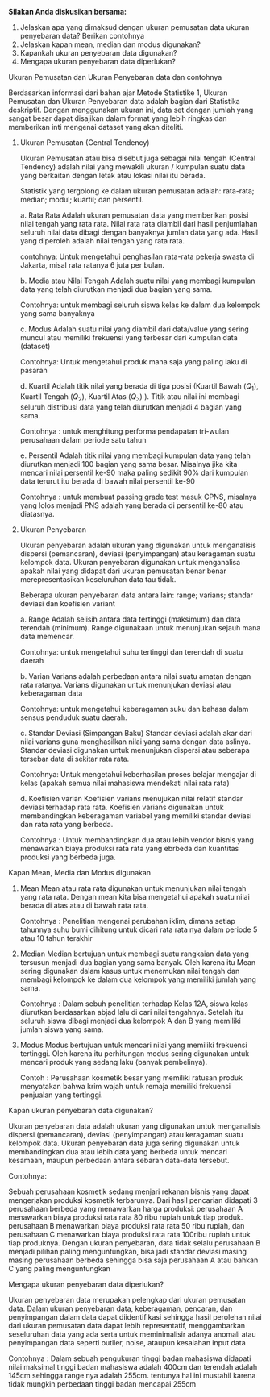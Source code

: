 
**Silakan Anda diskusikan bersama:**

1. Jelaskan apa yang dimaksud dengan ukuran pemusatan data ukuran penyebaran data? Berikan contohnya
2. Jelaskan kapan mean, median dan modus digunakan?
3. Kapankah ukuran penyebaran data digunakan? 
4. Mengapa ukuran penyebaran data diperlukan?


Ukuran Pemusatan dan Ukuran Penyebaran data dan contohnya

Berdasarkan informasi dari bahan ajar Metode Statistike 1, Ukuran Pemusatan dan Ukuran Penyebaran data adalah bagian dari Statistika deskriptif. Dengan menggunakan ukuran ini, data set dengan jumlah yang sangat besar dapat disajikan dalam format yang lebih ringkas dan memberikan inti mengenai dataset yang akan diteliti.

1. Ukuran Pemusatan (Central Tendency)
   
   Ukuran Pemusatan atau bisa disebut juga sebagai nilai tengah (Central Tendency) adalah nilai yang mewakili ukuran / kumpulan suatu data yang berkaitan dengan letak atau lokasi nilai itu berada. 
   
   Statistik yang tergolong ke dalam ukuran pemusatan adalah: rata-rata; median; modul; kuartil; dan persentil.
   
   a. Rata Rata
   Adalah ukuran pemusatan data yang memberikan posisi nilai tengah yang rata rata. Nilai rata rata diambil dari hasil penjumlahan seluruh nilai data dibagi dengan banyaknya jumlah data yang ada. Hasil yang diperoleh adalah nilai tengah yang rata rata.
   
   contohnya: Untuk mengetahui penghasilan rata-rata pekerja swasta di Jakarta, misal rata ratanya 6 juta per bulan.
   
   b. Media atau Nilai Tengah 
   Adalah suatu nilai yang membagi kumpulan data yang telah diurutkan menjadi dua bagian yang sama. 
   
   Contohnya: untuk membagi seluruh siswa kelas ke dalam dua kelompok yang sama banyaknya
   
   c. Modus
   Adalah suatu nilai yang diambil dari data/value yang sering muncul atau memiliki frekuensi yang terbesar dari kumpulan data (dataset)
   
   Contohnya: Untuk mengetahui produk mana saja yang paling laku di pasaran
   
   d. Kuartil
   Adalah titik nilai yang berada di tiga posisi (Kuartil Bawah ($Q_1$), Kuartil Tengah ($Q_2$), Kuartil Atas ($Q_3$) ). Titik atau nilai ini membagi seluruh distribusi data yang telah diurutkan menjadi 4 bagian yang sama.
   
   Contohnya : untuk menghitung performa pendapatan tri-wulan perusahaan dalam periode satu tahun
   
   e. Persentil
   Adalah titik nilai yang membagi kumpulan data yang telah diurutkan menjadi 100 bagian yang sama besar. Misalnya jika kita mencari nilai persentil ke-90 maka paling sedikit 90% dari kumpulan data terurut itu berada di bawah nilai persentil ke-90
   
   Contohnya : untuk membuat passing grade test masuk CPNS, misalnya yang lolos menjadi PNS adalah yang berada di persentil ke-80 atau diatasnya.

2. Ukuran Penyebaran
   
   Ukuran penyebaran adalah ukuran yang digunakan untuk menganalisis dispersi (pemancaran), deviasi (penyimpangan) atau keragaman suatu kelompok data. Ukuran penyebaran digunakan untuk menganalisa apakah nilai yang didapat dari ukuran pemusatan benar benar merepresentasikan keseluruhan data tau tidak.
   
   Beberapa ukuran penyebaran data antara lain: range; varians; standar deviasi dan koefisien variant
   
   a. Range 
   Adalah selisih antara data tertinggi (maksimum) dan data terendah (minimum). Range digunakaan untuk menunjukan sejauh mana data memencar.
   
   Contohnya: untuk mengetahui suhu tertinggi dan terendah di suatu daerah
   
   b. Varian
   Varians adalah perbedaan antara nilai suatu amatan dengan rata ratanya. Varians digunakan untuk menunjukan deviasi atau keberagaman data
   
   Contohnya: untuk mengetahui keberagaman suku dan bahasa dalam sensus penduduk suatu daerah.
   
   c. Standar Deviasi (Simpangan Baku)
   Standar deviasi adalah akar dari nilai varians guna menghasilkan nilai yang sama dengan data aslinya. Standar deviasi digunakan untuk menunjukan dispersi atau seberapa tersebar data di sekitar rata rata.
   
   Contohnya: Untuk mengetahui keberhasilan proses belajar mengajar di kelas (apakah semua nilai mahasiswa mendekati nilai rata rata)
   
   d. Koefisien varian
   Koefisien varians menujukan nilai relatif standar deviasi terhadap rata rata. Koefisien varians digunakan untuk membandingkan keberagaman variabel yang memiliki standar deviasi dan rata rata yang berbeda.
   
   Contohnya : Untuk membandingkan dua atau lebih vendor bisnis yang menawarkan biaya produksi rata rata yang ebrbeda dan kuantitas produksi yang berbeda juga.
   

Kapan Mean, Media dan Modus digunakan

1. Mean
   Mean atau rata rata digunakan untuk menunjukan nilai tengah yang rata rata.  Dengan mean kita bisa mengetahui apakah suatu nilai berada di atas atau di bawah rata rata.
   
   Contohnya : Penelitian mengenai perubahan iklim, dimana setiap tahunnya suhu bumi dihitung untuk dicari rata rata nya dalam periode 5 atau 10 tahun terakhir

2. Median
   Median bertujuan untuk membagi suatu rangkaian data yang tersusun menjadi dua bagian yang sama banyak. Oleh karena itu Mean sering digunakan dalam kasus untuk menemukan nilai tengah dan membagi kelompok ke dalam dua kelompok yang memiliki jumlah yang sama.
   
   Contohnya : Dalam sebuh penelitian terhadap Kelas 12A, siswa kelas diurutkan berdasarkan abjad lalu di cari nilai tengahnya. Setelah itu seluruh siswa dibagi menjadi dua kelompok A dan B yang memiliki jumlah siswa yang sama.

3. Modus
   Modus bertujuan untuk mencari nilai yang memiliki frekuensi tertinggi. Oleh karena itu perhitungan modus sering digunakan untuk mencari produk yang sedang laku (banyak pembelinya).
   
   Contoh : Perusahaan kosmetik besar yang memiliki ratusan produk menyatakan bahwa krim wajah untuk remaja memiliki frekuensi penjualan yang tertinggi.


Kapan ukuran penyebaran data digunakan?

Ukuran penyebaran data adalah ukuran yang digunakan untuk menganalisis dispersi (pemancaran), deviasi (penyimpangan) atau keragaman suatu kelompok data. Ukuran penyebaran data juga sering digunakan untuk membandingkan dua atau lebih data yang berbeda untuk mencari kesamaan, maupun perbedaan antara sebaran data-data tersebut.

Contohnya:

Sebuah perusahaan kosmetik sedang menjari rekanan bisnis yang dapat mengerjakan produksi kosmetik terbarunya. Dari hasil pencarian didapati 3 perusahaan berbeda yang menawarkan harga produksi: perusahaan A menawarkan biaya produksi rata rata 80 ribu rupiah untuk tiap produk. perusahaan B menawarkan biaya produksi rata rata 50 ribu rupiah, dan perusahaan C menawarkan biaya produksi rata rata 100ribu rupiah untuk tiap produknya. Dengan ukuran penyebaran, data tidak selalu perusahaan B menjadi pilihan paling menguntungkan, bisa jadi standar deviasi masing masing perusahaan berbeda sehingga bisa saja perusahaan A atau bahkan C yang paling menguntungkan


Mengapa ukuran penyebaran data diperlukan?
 
Ukuran penyebaran data merupakan pelengkap dari ukuran pemusatan data. Dalam ukuran penyebaran data, keberagaman, pencaran, dan penyimpangan dalam data dapat diidentifikasi sehingga hasil perolehan nilai dari ukuran pemusatan data dapat lebih representatif, menggambarkan seseluruhan data yang ada serta untuk meminimalisir adanya anomali atau penyimpangan data seperti outlier, noise, ataupun kesalahan input data

Contohnya : Dalam sebuah pengukuran tinggi badan mahasiswa didapati nilai maksimal tinggi badan mahasiswa adalah 400cm dan terendah adalah 145cm sehingga range nya adalah 255cm. tentunya hal ini mustahil karena tidak mungkin perbedaan tinggi badan mencapai 255cm